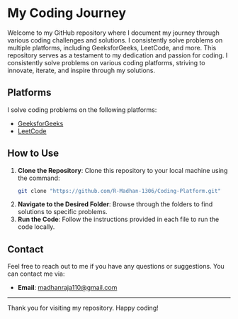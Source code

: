 # My Coding Journey

Welcome to my GitHub repository where I document my journey through various coding challenges and solutions. I consistently solve problems on multiple platforms, including GeeksforGeeks, LeetCode, and more. This repository serves as a testament to my dedication and passion for coding.
I consistently solve problems on various coding platforms, striving to innovate, iterate, and inspire through my solutions.

## Platforms

I solve coding problems on the following platforms:

- [GeeksforGeeks](https://www.geeksforgeeks.org/user/madhanrql5b/)
- [LeetCode](https://leetcode.com/u/Madhan_Raja/)


## How to Use

1. **Clone the Repository**: Clone this repository to your local machine using the command:
    ```bash
    git clone "https://github.com/R-Madhan-1306/Coding-Platform.git"
    ```
2. **Navigate to the Desired Folder**: Browse through the folders to find solutions to specific problems.
3. **Run the Code**: Follow the instructions provided in each file to run the code locally.

## Contact

Feel free to reach out to me if you have any questions or suggestions. You can contact me via:

- **Email**: [madhanraja110@gmail.com](mailto:madhanraja110@gmail.com)

---

Thank you for visiting my repository. Happy coding!


